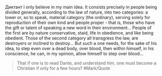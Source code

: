 Диктант
	I only believe in my main idea. It consists precisely in people being divided generally, according to the law of nature, into two categories: a lower or, so to speak, material category (the ordinary), serving solely for reproduction of their own kind and people proper - that is, those who have the gift or talent of speaking a new word in their environment... People of the first are by nature conservative, staid, life in obedience, and like being obedient. Those of the second category all transgress the law, are destroyers or inclined to destroy... But such a one needs, for the sake of his idea, to step even over a dead body, over blood, then within himself, in his conscience, he can, in my opinion, allow himself to step over blood...

> That if one is to read Dante, and understand him, one must become a Christian if only for a few hours? #Mark/Quote 